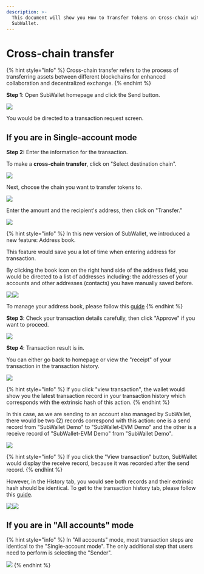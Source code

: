 ```yaml
---
description: >-
  This document will show you How to Transfer Tokens on Cross-chain with
  SubWallet.
---
```


# Cross-chain transfer

{% hint style="info" %}
Cross-chain transfer refers to the process of transferring assets between different blockchains for enhanced collaboration and decentralized exchange.
{% endhint %}

**Step 1**: Open SubWallet homepage and click the Send button.

![](<../../../.gitbook/assets/image (120) (1).png>)

You would be directed to a transaction request screen.

## **If you are in Single-account mode**

**Step 2:** Enter the information for the transaction.

To make a **cross-chain transfer**, click on "Select destination chain".

![](<../../../.gitbook/assets/image (7) (1) (1).png>)

Next, choose the chain you want to transfer tokens to.

![](<../../../.gitbook/assets/image (10) (1) (1).png>)

Enter the amount and the recipient's address, then click on "Transfer."

![](<../../../.gitbook/assets/image (11) (1) (1).png>)

{% hint style="info" %}
In this new version of SubWallet, we introduced a new feature: Address book.&#x20;

This feature would save you a lot of time when entering address for transaction.&#x20;

By clicking the book icon on the right hand side of the address field, you would be directed to a list of addresses including: the addresses of your accounts and other addresses (contacts) you have manually saved before.

![](<../../../.gitbook/assets/image (55) (1) (1).png>)![](<../../../.gitbook/assets/image (121) (1).png>)

To manage your address book, please follow this [guide](../../manage-address-book.md)
{% endhint %}



**Step 3**: Check your transaction details carefully, then click "Approve" if you want to proceed.&#x20;

![](<../../../.gitbook/assets/image (13) (1) (1).png>)

**Step 4**: Transaction result is in.

You can either go back to homepage or view the "receipt" of your transaction in the transaction history.&#x20;

![](<../../../.gitbook/assets/image (8) (2).png>)

{% hint style="info" %}
If you click "view transaction", the wallet would show you the latest transaction record in your transaction history which corresponds with the extrinsic hash of this action.&#x20;
{% endhint %}

In this case, as we are sending to an account also managed by SubWallet, there would be two (2) records correspond with this action: one is a send record from "SubWallet Demo" to "SubWallet-EVM Demo" and the other is a receive record of "SubWallet-EVM Demo" from "SubWallet Demo".&#x20;

![](<../../../.gitbook/assets/image (15) (1) (1).png>)

{% hint style="info" %}
If you click the "View transaction" button, SubWallet would display the receive record, because it was recorded after the send record.&#x20;
{% endhint %}

However, in the History tab, you would see both records and their extrinsic hash should be identical. To get to the transaction history tab, please follow this [guide](../../view-transaction-history.md).

![](<../../../.gitbook/assets/image (16) (1) (1).png>)![](<../../../.gitbook/assets/image (17) (1) (1).png>)

## **If you are in "All accounts" mode**

{% hint style="info" %}
In "All accounts" mode, most transaction steps are identical to the "Single-account mode". The only additional step that users need to perform is selecting the "Sender".

![](<../../../.gitbook/assets/image (20) (1) (1).png>)
{% endhint %}
